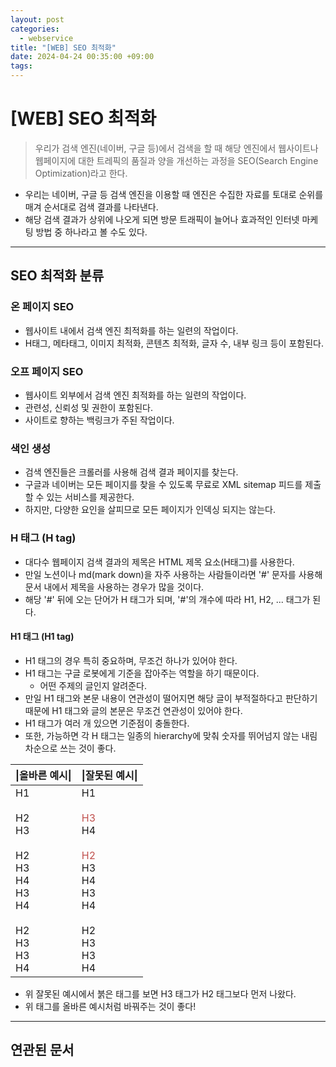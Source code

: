 ```yaml
---
layout: post
categories:
  - webservice
title: "[WEB] SEO 최적화"
date: 2024-04-24 00:35:00 +09:00
tags:
---
```

# [WEB] SEO 최적화

> 우리가 검색 엔진(네이버, 구글 등)에서 검색을 할 때 해당 엔진에서 웹사이트나 웹페이지에 대한 트레픽의 품질과 양을 개선하는 과정을 SEO(Search Engine Optimization)라고 한다.

- 우리는 네이버, 구글 등 검색 엔진을 이용할 때 엔진은 수집한 자료를 토대로 순위를 매겨 순서대로 검색 결과를 나타낸다.
- 해당 검색 결과가 상위에 나오게 되면 방문 트래픽이 늘어나 효과적인 인터넷 마케팅 방법 중 하나라고 볼 수도 있다.

-----

## SEO 최적화 분류

### 온 페이지 SEO
- 웹사이트 내에서 검색 엔진 최적화를 하는 일련의 작업이다.
- H태그, 메타태그, 이미지 최적화, 콘텐츠 최적화, 글자 수, 내부 링크 등이 포함된다.

### 오프 페이지 SEO
- 웹사이트 외부에서 검색 엔진 최적화를 하는 일련의 작업이다.
- 관련성, 신뢰성 및 권한이 포함된다.
- 사이트로 향하는 백링크가 주된 작업이다.

### 색인 생성
- 검색 엔진들은 크롤러를 사용해 검색 결과 페이지를 찾는다.
- 구글과 네이버는 모든 페이지를 찾을 수 있도록 무료로 XML sitemap 피드를 제출할 수 있는 서비스를 제공한다.
- 하지만, 다양한 요인을 살피므로 모든 페이지가 인덱싱 되지는 않는다.

### H 태그 (H tag)
- 대다수 웹페이지 검색 결과의 제목은 HTML 제목 요소(H태그)를 사용한다.
- 만일 노션이나 md(mark down)을 자주 사용하는 사람들이라면 \'#' 문자를 사용해 문서 내에서 제목을 사용하는 경우가 많을 것이다.
- 해당 \'#' 뒤에 오는 단어가 H 태그가 되며, \'#'의 개수에 따라 H1, H2, ... 태그가 된다.

#### H1 태그 (H1 tag)
- H1 태그의 경우 특히 중요하며, 무조건 하나가 있어야 한다.
- H1 태그는 구글 로봇에게 기준을 잡아주는 역할을 하기 때문이다.
	- 어떤 주제의 글인지 알려준다.
- 만일 H1 태그와 본문 내용이 연관성이 떨어지면 해당 글이 부적절하다고 판단하기 때문에 H1 태그와 글의 본문은 무조건 연관성이 있어야 한다.
- H1 태그가 여러 개 있으면 기준점이 충돌한다.
- 또한, 가능하면 각 H 태그는 일종의 hierarchy에 맞춰 숫자를 뛰어넘지 않는 내림차순으로 쓰는 것이 좋다.

| \|올바른 예시\|                                                                       | \|잘못된 예시\|                                                                                                                                 |
| -------------------------------------------------------------------------------- | ------------------------------------------------------------------------------------------------------------------------------------------ |
| H1<br><br>H2<br>H3<br><br>H2<br>H3<br>H4<br>H3<br>H4<br><br>H2<br>H3<br>H3<br>H4 | H1<br><br><font color="#c0504d">H3</font><br>H4<br><br><font color="#c0504d">H2</font><br>H3<br>H4<br>H3<br>H4<br><br>H2<br>H3<br>H3<br>H4 |

- 위 잘못된 예시에서 붉은 태그를 보면 H3 태그가 H2 태그보다 먼저 나왔다.
- 위 태그를 올바른 예시처럼 바꿔주는 것이 좋다!

--- 

## 연관된 문서

<!-- - [robots.txt](geunsuyoon.github.io/webservice/robotstxt.html)
- Sitemap.xml(추후 추가) -->
